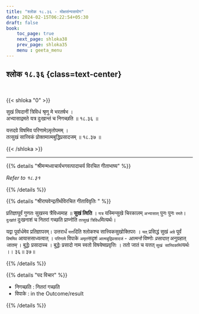 ```yaml
---
title: "श्लोक १८.३६ - मोक्षसंन्यसयोग"
date: 2024-02-15T06:22:54+05:30
draft: false
book:
    toc_page: true
    next_page: shloka38
    prev_page: shloka35
    menu : geeta_menu
---
```




## श्लोक १८.३६ {class=text-center}

<br/>

{{< shloka  "0"  >}}

सुखं त्विदानीं त्रिविधं श्रृणु मे भरतर्षभ ।  
अभ्यासाद्रमते यत्र दुःखान्तं च निगच्छति ॥ १८.३६ ॥  

यत्तदग्रे विषमिव परिणामेऽमृतोपमम् ।  
तत्सुखं सात्त्विकं प्रोक्तमात्मबुद्धिप्रसादजम् ॥ १८.३७ ॥

{{< /shloka >}}

---


{{% details "श्रीमन्मध्वाचार्यभगवत्पादाचर्य विरचित  गीताभाष्य" %}}

*Refer to १८.३१*

{{% /details %}}



{{% details "श्रीराघवेन्द्रतीर्थविरचित गीताविवृतिः " %}}

प्रतिज्ञापूर्वं गुणतः सुखस्य त्रैविध्यमाह ॥ **सुखं त्विति** । 
`यत्र` यस्मिन्सुखे चिरकालम् `अभ्यासात्` पुनः पुनः `रमते`। 
`दुःखांतं` दुःखनाशं च नितरां गच्छति प्राप्नोति `तत्सुखं`  `त्रिविध`मित्यर्थः।  

यद्वा पूर्वार्धमेव प्रतिज्ञापरम्‌। उत्तरार्धं `यत्त`दिति 
श्लोकश्च सात्त्विकसुखोक्तिपरः । `यत्` प्रसिद्धं सुखं `अग्रे` 
पूर्वं `विषमिव` आयाससाध्यत्वात् ‌। `परिणामे` विपाके 
`अमृत`सदृशं `आत्मबुद्विप्रसादजं` - *आत्मनो* विष्णोः 
*प्रसादात्* अनुग्रहात् *जातम्‌* । बुद्धेः प्रसादाच्च । 
बुद्धेः प्रसादो नाम स्वतो विषयेष्वप्रवृत्तिः । ततो जातं च 
यत्तत् `सुखं सात्त्विकमि`त्यर्थः ।। ३६॥ ३७॥

{{% /details %}}



{{% details "पद विचार" %}}

- निगच्छति : नितरां गच्छति 
- विपाके : in the Outcome/result

{{% /details %}}
